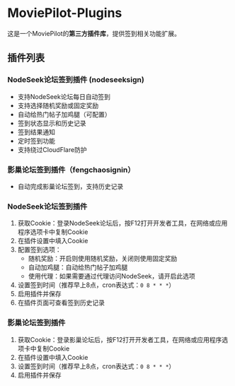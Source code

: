 # MoviePilot-Plugins

这是一个MoviePilot的**第三方插件库**，提供签到相关功能扩展。

## 插件列表

### NodeSeek论坛签到插件 (nodeseeksign)
- 支持NodeSeek论坛每日自动签到
- 支持选择随机奖励或固定奖励
- 自动给热门帖子加鸡腿（可配置）
- 签到状态显示和历史记录
- 签到结果通知
- 定时签到功能
- 支持绕过CloudFlare防护

### 影巢论坛签到插件（fengchaosignin）
- 自动完成影巢论坛签到，支持历史记录

### NodeSeek论坛签到插件
1. 获取Cookie：登录NodeSeek论坛后，按F12打开开发者工具，在网络或应用程序选项卡中复制Cookie
2. 在插件设置中填入Cookie
3. 配置签到选项：
   - 随机奖励：开启则使用随机奖励，关闭则使用固定奖励
   - 自动加鸡腿：自动给热门帖子加鸡腿
   - 使用代理：如果需要通过代理访问NodeSeek，请开启此选项
4. 设置签到时间（推荐早上8点，cron表达式：`0 8 * * *`）
5. 启用插件并保存
6. 在插件页面可查看签到历史记录

### 影巢论坛签到插件
1. 获取Cookie：登录影巢论坛后，按F12打开开发者工具，在网络或应用程序选项卡中复制Cookie
2. 在插件设置中填入Cookie
3. 设置签到时间（推荐早上8点，cron表达式：`0 8 * * *`）
4. 启用插件并保存

